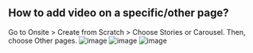## How to add video on a specific/other page?

Go to Onsite > Create from Scratch > Choose Stories or Carousel. Then, choose Other pages.
![image](https://github.com/GoTolstoy/tolstoy-toly-kb/assets/159901631/f1401018-c0e1-42a8-abf9-37deb53612c0)
![image](https://github.com/GoTolstoy/tolstoy-toly-kb/assets/159901631/1c592c1f-441d-415e-ad7d-a8c97a65be39)
![image](https://github.com/GoTolstoy/tolstoy-toly-kb/assets/159901631/80dde3b1-2596-4f26-ad3f-af1aad25e43b)
